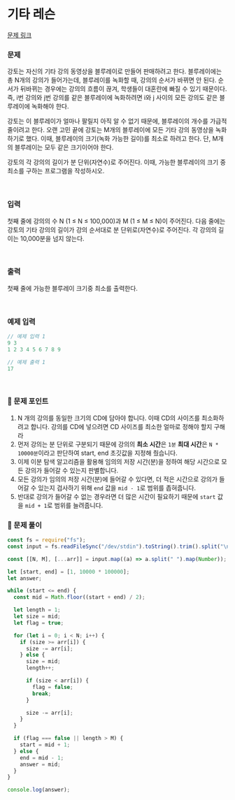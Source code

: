 # 기타 레슨

[문제 링크](https://www.acmicpc.net/problem/2343)

### 문제

강토는 자신의 기타 강의 동영상을 블루레이로 만들어 판매하려고 한다. 블루레이에는 총 N개의 강의가 들어가는데, 블루레이를 녹화할 때, 강의의 순서가 바뀌면 안 된다. 순서가 뒤바뀌는 경우에는 강의의 흐름이 끊겨, 학생들이 대혼란에 빠질 수 있기 때문이다. 즉, i번 강의와 j번 강의를 같은 블루레이에 녹화하려면 i와 j 사이의 모든 강의도 같은 블루레이에 녹화해야 한다.

강토는 이 블루레이가 얼마나 팔릴지 아직 알 수 없기 때문에, 블루레이의 개수를 가급적 줄이려고 한다. 오랜 고민 끝에 강토는 M개의 블루레이에 모든 기타 강의 동영상을 녹화하기로 했다. 이때, 블루레이의 크기(녹화 가능한 길이)를 최소로 하려고 한다. 단, M개의 블루레이는 모두 같은 크기이어야 한다.

강토의 각 강의의 길이가 분 단위(자연수)로 주어진다. 이때, 가능한 블루레이의 크기 중 최소를 구하는 프로그램을 작성하시오.

<br/>

### 입력

첫째 줄에 강의의 수 N (1 ≤ N ≤ 100,000)과 M (1 ≤ M ≤ N)이 주어진다. 다음 줄에는 강토의 기타 강의의 길이가 강의 순서대로 분 단위로(자연수)로 주어진다. 각 강의의 길이는 10,000분을 넘지 않는다.

<br/>

### 출력

첫째 줄에 가능한 블루레이 크기중 최소를 출력한다.

<br/>

### 예제 입력

```jsx
// 예제 입력 1
9 3
1 2 3 4 5 6 7 8 9

// 예제 출력 1
17
```

<br/>

### 📕 문제 포인트

1. N 개의 강의를 동일한 크기의 CD에 담아야 합니다. 이때 CD의 사이즈를 최소화하려고 합니다. 강의를 CD에 넣으려면 CD 사이즈를 최소한 얼마로 정해야 할지 구해라
2. 먼저 강의는 분 단위로 구분되기 때문에 강의의 **최소 시간**은 `1분` **최대 시간**은 `N * 10000분`이라고 판단하여 start, end 초깃값을 지정해 줬습니다.
3. 이제 이분 탐색 알고리즘을 활용해 임의의 저장 시간(분)을 정하여 해당 시간으로 모든 강의가 들어갈 수 있는지 판별합니다.
4. 모든 강의가 임의의 저장 시간(분)에 들어갈 수 있다면, 더 적은 시간으로 강의가 들어갈 수 있는지 검사하기 위해 `end` 값을 `mid - 1`로 범위를 좁혀줍니다.
5. 반대로 강의가 들어갈 수 없는 경우라면 더 많은 시간이 필요하기 때문에 `start` 값을 `mid +
1`로 범위를 늘려줍니다.

### 📝 문제 풀이

```js
const fs = require("fs");
const input = fs.readFileSync("/dev/stdin").toString().trim().split("\n");

const [[N, M], [...arr]] = input.map((a) => a.split(" ").map(Number));

let [start, end] = [1, 10000 * 100000];
let answer;

while (start <= end) {
  const mid = Math.floor((start + end) / 2);

  let length = 1;
  let size = mid;
  let flag = true;

  for (let i = 0; i < N; i++) {
    if (size >= arr[i]) {
      size -= arr[i];
    } else {
      size = mid;
      length++;

      if (size < arr[i]) {
        flag = false;
        break;
      }

      size -= arr[i];
    }
  }

  if (flag === false || length > M) {
    start = mid + 1;
  } else {
    end = mid - 1;
    answer = mid;
  }
}

console.log(answer);
```
